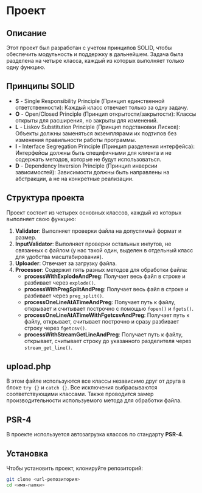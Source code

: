 # Проект

## Описание

Этот проект был разработан с учетом принципов SOLID, чтобы обеспечить модульность и поддержку в дальнейшем. Задача была разделена на четыре класса, каждый из которых выполняет только одну функцию.

## Принципы SOLID

- **S** - Single Responsibility Principle (Принцип единственной ответственности): Каждый класс отвечает только за одну задачу.
- **O** - Open/Closed Principle (Принцип открытости/закрытости): Классы открыты для расширения, но закрыты для изменений.
- **L** - Liskov Substitution Principle (Принцип подстановки Лисков): Объекты должны заменяться экземплярами их подтипов без изменения правильности работы программы.
- **I** - Interface Segregation Principle (Принцип разделения интерфейса): Интерфейсы должны быть специфичными для клиента и не содержать методов, которые не будут использоваться.
- **D** - Dependency Inversion Principle (Принцип инверсии зависимостей): Зависимости должны быть направлены на абстракции, а не на конкретные реализации.

## Структура проекта

Проект состоит из четырех основных классов, каждый из которых выполняет свою функцию:

1. **Validator**: Выполняет проверки файла на допустимый формат и размер.
2. **InputValidator**: Выполняет проверки остальных инпутов, не связанных с файлом (у нас такой один, выделен в отдельный класс для удобства масштабирования).
3. **Uploader**: Отвечает за загрузку файла.
4. **Processor**: Содержит пять разных методов для обработки файла:
   - **processWithExplodeAndPreg**: Получает весь файл в строке и разбивает через `explode()`.
   - **processWithPregSplitAndPreg**: Получает весь файл в строке и разбивает через `preg_split()`.
   - **processOneLineAtATimeAndPreg**: Получает путь к файлу, открывает и считывает построчно с помощью `fopen()` и `fgets()`.
   - **processOneLineAtATimeWithFgetcsvAndPreg**: Получает путь к файлу, открывает, считывает построчно и сразу разбивает строку через `fgetcsv()`.
   - **processWithStreamGetLineAndPreg**: Получает путь к файлу, открывает, считывает строку до указанного разделителя через `stream_get_line()`.

## upload.php

В этом файле используются все классы независимо друг от друга в блоке `try {}` и `catch {}`. Все исключения выбрасываются соответствующими классами. Также проводится замер производительности используемого метода для обработки файла.

## PSR-4

В проекте используется автозагрузка классов по стандарту **PSR-4**.

## Установка

Чтобы установить проект, клонируйте репозиторий:

```bash
git clone <url-репозитория>
cd <имя-папки>
